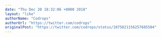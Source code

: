```yaml
---
date: "Thu Dec 20 18:32:06 +0000 2018"
layout: "like"
authorName: "Codrops"
authorUrl: "https://twitter.com/codrops"
originalPost: "https://twitter.com/codrops/status/1075821156257685504"
---
```

